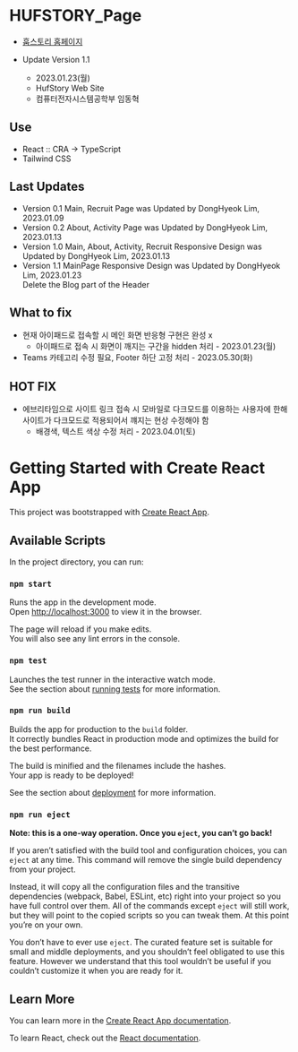 # HUFSTORY_Page

- [훕스토리 홈페이지](https://hufstory.github.io "Hufstory HomePage")

- Update Version 1.1
    - 2023.01.23(월)
    - HufStory Web Site
    - 컴퓨터전자시스템공학부 임동혁
    
## Use
- React :: CRA -> TypeScript
- Tailwind CSS    

## Last Updates
- Version 0.1 Main, Recruit Page was Updated by DongHyeok Lim, 2023.01.09
- Version 0.2 About, Activity Page was Updated by DongHyeok Lim, 2023.01.13
- Version 1.0 Main, About, Activity, Recruit Responsive Design was Updated by DongHyeok Lim, 2023.01.13
- Version 1.1 MainPage Responsive Design was Updated by DongHyeok Lim, 2023.01.23  
    Delete the Blog part of the Header

## What to fix
- 현재 아이패드로 접속할 시 메인 화면 반응형 구현은 완성 x
    - 아이패드로 접속 시 화면이 깨지는 구간을 hidden 처리 - 2023.01.23(월)
- Teams 카테고리 수정 필요, Footer 하단 고정 처리 - 2023.05.30(화)

## HOT FIX
- 에브리타임으로 사이트 링크 접속 시 모바일로 다크모드를 이용하는 사용자에 한해  
사이트가 다크모드로 적용되어서 꺠지는 현상 수정해야 함  
    - 배경색, 텍스트 색상 수정 처리 - 2023.04.01(토)


# Getting Started with Create React App

This project was bootstrapped with [Create React App](https://github.com/facebook/create-react-app).

## Available Scripts

In the project directory, you can run:

### `npm start`

Runs the app in the development mode.\
Open [http://localhost:3000](http://localhost:3000) to view it in the browser.

The page will reload if you make edits.\
You will also see any lint errors in the console.

### `npm test`

Launches the test runner in the interactive watch mode.\
See the section about [running tests](https://facebook.github.io/create-react-app/docs/running-tests) for more information.

### `npm run build`

Builds the app for production to the `build` folder.\
It correctly bundles React in production mode and optimizes the build for the best performance.

The build is minified and the filenames include the hashes.\
Your app is ready to be deployed!

See the section about [deployment](https://facebook.github.io/create-react-app/docs/deployment) for more information.

### `npm run eject`

**Note: this is a one-way operation. Once you `eject`, you can’t go back!**

If you aren’t satisfied with the build tool and configuration choices, you can `eject` at any time. This command will remove the single build dependency from your project.

Instead, it will copy all the configuration files and the transitive dependencies (webpack, Babel, ESLint, etc) right into your project so you have full control over them. All of the commands except `eject` will still work, but they will point to the copied scripts so you can tweak them. At this point you’re on your own.

You don’t have to ever use `eject`. The curated feature set is suitable for small and middle deployments, and you shouldn’t feel obligated to use this feature. However we understand that this tool wouldn’t be useful if you couldn’t customize it when you are ready for it.

## Learn More

You can learn more in the [Create React App documentation](https://facebook.github.io/create-react-app/docs/getting-started).

To learn React, check out the [React documentation](https://reactjs.org/).
